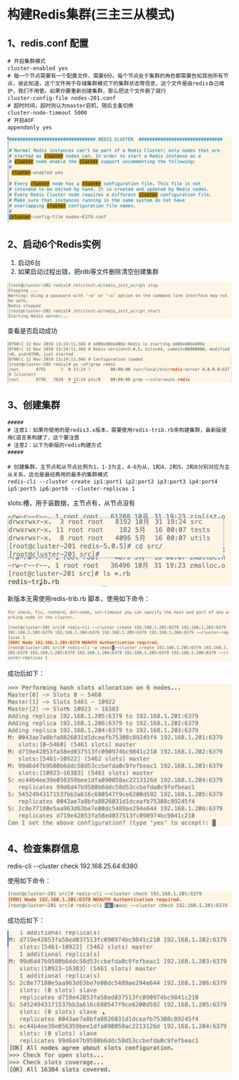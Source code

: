 # 构建Redis集群(三主三从模式)

## 1、redis.conf 配置

```
# 开启集群模式
cluster-enabled yes
# 每一个节点需要有一个配置文件，需要6份。每个节点处于集群的角色都需要告知其他所有节点，彼此知道，这个文件用于存储集群模式下的集群状态等信息，这个文件是由redis自己维护，我们不用管。如果你要重新创建集群，那么把这个文件删了就行
cluster-config-file nodes-201.conf
# 超时时间，超时则认为master宕机，随后主备切换
cluster-node-timeout 5000
# 开启AOF
appendonly yes
```

![输入图片说明](../img/01.jpg)

## 2、启动6个Redis实例

1. 启动6台
2. 如果启动过程出错，把rdb等文件删除清空创建集群

![输入图片说明](../img/02.jpg)

查看是否启动成功

![输入图片说明](../img/03.jpg)

## 3、创建集群

```
#####
# 注意1：如果你使用的是redis3.x版本，需要使用redis-trib.rb来构建集群，最新版使用C语言来构建了，这个要注意
# 注意2：以下为新版的redis构建方式
#####

# 创建集群，主节点和从节点比例为1，1-3为主，4-6为从，1和4，2和5，3和6分别对应为主从关系，这也是最经典用的最多的集群模式
redis-cli --cluster create ip1:port1 ip2:port2 ip3:port3 ip4:port4 ip5:port5 ip6:port6 --cluster-replicas 1
```

slots:槽，用于装数据，主节点有，从节点没有

![输入图片说明](../img/04.jpg)

新版本无需使用redis-trib.rb 脚本，使用如下命令：

![输入图片说明](../img/05.jpg)

成功后如下：

![输入图片说明](../img/06.jpg)

## 4、检查集群信息

redis-cli --cluster check 192.168.25.64:6380

使用如下命令：

![输入图片说明](../img/07.jpg)

成功后如下：

![输入图片说明](../img/08.jpg)

